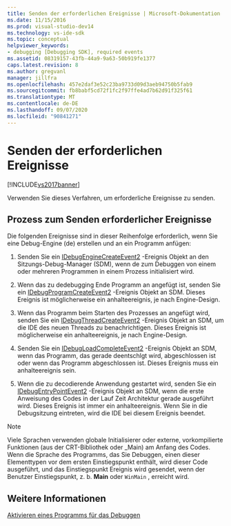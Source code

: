 ```yaml
---
title: Senden der erforderlichen Ereignisse | Microsoft-Dokumentation
ms.date: 11/15/2016
ms.prod: visual-studio-dev14
ms.technology: vs-ide-sdk
ms.topic: conceptual
helpviewer_keywords:
- debugging [Debugging SDK], required events
ms.assetid: 08319157-43fb-44a9-9a63-50b919fe1377
caps.latest.revision: 8
ms.author: gregvanl
manager: jillfra
ms.openlocfilehash: 457e2daf3e52c23ba9733d09d3aeb94750b5fab9
ms.sourcegitcommit: fb8babf5cd72f1fc2f97ffe4ad7b62d91f325f61
ms.translationtype: MT
ms.contentlocale: de-DE
ms.lasthandoff: 09/07/2020
ms.locfileid: "90841271"
---
```

# <a name="sending-the-required-events"></a>Senden der erforderlichen Ereignisse
[!INCLUDE[vs2017banner](../../includes/vs2017banner.md)]

Verwenden Sie dieses Verfahren, um erforderliche Ereignisse zu senden.  
  
## <a name="process-for-sending-required-events"></a>Prozess zum Senden erforderlicher Ereignisse  
 Die folgenden Ereignisse sind in dieser Reihenfolge erforderlich, wenn Sie eine Debug-Engine (de) erstellen und an ein Programm anfügen:  
  
1. Senden Sie ein [IDebugEngineCreateEvent2](../../extensibility/debugger/reference/idebugenginecreateevent2.md) -Ereignis Objekt an den Sitzungs-Debug-Manager (SDM), wenn de zum Debuggen von einem oder mehreren Programmen in einem Prozess initialisiert wird.  
  
2. Wenn das zu dedebugging Ende Programm an angefügt ist, senden Sie ein [IDebugProgramCreateEvent2](../../extensibility/debugger/reference/idebugprogramcreateevent2.md) -Ereignis Objekt an SDM. Dieses Ereignis ist möglicherweise ein anhalteereignis, je nach Engine-Design.  
  
3. Wenn das Programm beim Starten des Prozesses an angefügt wird, senden Sie ein [IDebugThreadCreateEvent2](../../extensibility/debugger/reference/idebugthreadcreateevent2.md) -Ereignis Objekt an SDM, um die IDE des neuen Threads zu benachrichtigen. Dieses Ereignis ist möglicherweise ein anhalteereignis, je nach Engine-Design.  
  
4. Senden Sie ein [IDebugLoadCompleteEvent2](../../extensibility/debugger/reference/idebugloadcompleteevent2.md) -Ereignis Objekt an SDM, wenn das Programm, das gerade deentschlgt wird, abgeschlossen ist oder wenn das Programm abgeschlossen ist. Dieses Ereignis muss ein anhalteereignis sein.  
  
5. Wenn die zu decodierende Anwendung gestartet wird, senden Sie ein [IDebugEntryPointEvent2](../../extensibility/debugger/reference/idebugentrypointevent2.md) -Ereignis Objekt an SDM, wenn die erste Anweisung des Codes in der Lauf Zeit Architektur gerade ausgeführt wird. Dieses Ereignis ist immer ein anhalteereignis. Wenn Sie in die Debugsitzung eintreten, wird die IDE bei diesem Ereignis beendet.  
  
> [!NOTE]
> Viele Sprachen verwenden globale Initialisierer oder externe, vorkompilierte Funktionen (aus der CRT-Bibliothek oder _Main) am Anfang des Codes. Wenn die Sprache des Programms, das Sie Debuggen, einen dieser Elementtypen vor dem ersten Einstiegspunkt enthält, wird dieser Code ausgeführt, und das Einstiegspunkt Ereignis wird gesendet, wenn der Benutzer Einstiegspunkt, z. b. **Main** oder `WinMain` , erreicht wird.  
  
## <a name="see-also"></a>Weitere Informationen  
 [Aktivieren eines Programms für das Debuggen](../../extensibility/debugger/enabling-a-program-to-be-debugged.md)
